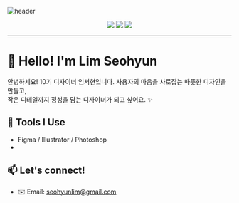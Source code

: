 ![header](https://capsule-render.vercel.app/api?type=soft&color=fde68a&text=Lim%20Seohyun%0A🐻%20UXUI%20Designer&fontColor=5c4033&fontSize=40&height=200)


<p align="center">
  <img src="https://img.shields.io/badge/Role-🐻UXUI%20Designer-facc15?style=flat-square&logo=figma&logoColor=5c4033"/>
  <img src="https://img.shields.io/badge/Love-Warm%20Colors-fde68a?style=flat-square&logoColor=5c4033"/>
  <img src="https://img.shields.io/badge/I%20love-Design%20%26%20-eab308?style=flat-square"/>
</p>

---

# 🍯 Hello! I'm Lim Seohyun

안녕하세요! 10기 디자이너 임서현입니다.
사용자의 마음을 사로잡는 따뜻한 디자인을 만들고,  
작은 디테일까지 정성을 담는 디자이너가 되고 싶어요. ✨


## 🎨 Tools I Use
- Figma / Illustrator / Photoshop
- 

## 📫 Let's connect!
- ✉️ Email: seohyunlim@gmail.com
